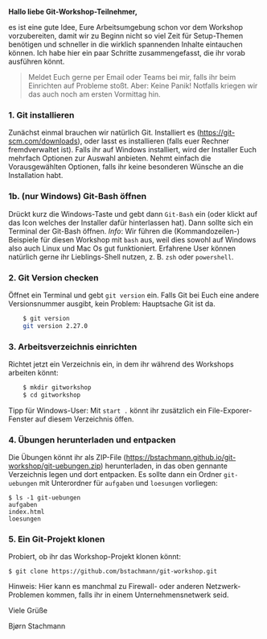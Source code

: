 **Hallo liebe Git-Workshop-Teilnehmer,**

es ist eine gute Idee, Eure Arbeitsumgebung schon vor dem Workshop vorzubereiten, damit wir zu Beginn nicht so viel Zeit für Setup-Themen benötigen und schneller in die wirklich spannenden Inhalte eintauchen können. Ich habe hier ein paar Schritte zusammengefasst, die ihr vorab ausführen könnt.

> Meldet Euch gerne per Email oder Teams bei mir, falls ihr beim Einrichten auf Probleme stoßt.
> Aber: Keine Panik! Notfalls kriegen wir das auch noch am ersten Vormittag hin.

### 1. Git installieren

Zunächst einmal brauchen wir natürlich Git. Installiert es (https://git-scm.com/downloads), oder lasst es installieren (falls euer Rechner fremdverwaltet ist). Falls ihr auf Windows installiert, wird der Installer Euch mehrfach Optionen zur Auswahl anbieten. Nehmt einfach die Vorausgewählten Optionen, falls ihr keine besonderen Wünsche an die Installation habt.

### 1b. (nur Windows) Git-Bash öffnen

Drückt kurz die Windows-Taste und gebt dann `Git-Bash` ein (oder klickt auf das Icon welches der Installer dafür hinterlassen hat). Dann sollte sich ein Terminal der Git-Bash öffnen. *Info*: Wir führen die (Kommandozeilen-) Beispiele für diesen Workshop mit `bash` aus, weil dies sowohl auf Windows also auch  Linux und Mac Os gut funktioniert. Erfahrene User können natürlich gerne ihr Lieblings-Shell nutzen, z. B. `zsh` oder `powershell`.

### 2. Git Version checken

Öffnet ein Terminal und gebt `git version` ein. Falls Git bei Euch eine andere Versionsnummer ausgibt, kein Problem: Hauptsache Git ist da.


```bash 
    $ git version
    git version 2.27.0
```


### 3. Arbeitsverzeichnis einrichten

Richtet jetzt ein Verzeichnis ein, in dem ihr während des Workshops arbeiten könnt:

```bash
    $ mkdir gitworkshop
    $ cd gitworkshop
```

Tipp für Windows-User: Mit  `start .` könnt ihr zusätzlich ein File-Exporer-Fenster auf diesem Verzeichnis öffen.

### 4. Übungen herunterladen und entpacken

Die Übungen könnt ihr als ZIP-File (https://bstachmann.github.io/git-workshop/git-uebungen.zip) herunterladen, in das oben gennante Verzeichnis legen und dort entpacken. Es sollte dann ein Ordner `git-uebungen` mit Unterordner für `aufgaben` und `loesungen` vorliegen:

    $ ls -1 git-uebungen
    aufgaben
    index.html
    loesungen

### 5. Ein Git-Projekt klonen

Probiert, ob ihr das Workshop-Projekt klonen könnt:

    $ git clone https://github.com/bstachmann/git-workshop.git

Hinweis: Hier kann es manchmal zu Firewall- oder anderen Netzwerk-Problemen kommen, falls ihr in einem Unternehmensnetwerk seid.

Viele Grüße

Bjørn Stachmann







    
